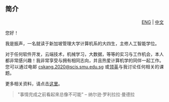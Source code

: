 ## 简介

<div align="right"> <a href="https://github.com/cskang0121/cskang0121/blob/main/README.md">ENG</a> | <a href="https://github.com/cskang0121/cskang0121/blob/main/README_CN.md">中文</a></div>  

<div style="text-align: justify"> 
  
<p>
您好！

我是振声，一名就读于新加坡管理大学计算机系的大四生，主修人工智能学位。</p>

<p>

对于任何软件开发，云端技术，机械学习，大数据，等等的实习与工作机会，本人都非常感兴趣！我非常享受与拥有相同志向，并且热爱计算机学的同伴一起工作。您可以通过电邮 cskang.2020@scis.smu.edu.sg 或[领英](https://www.linkedin.com/in/chinshenkang/)与我讨论任何相关的课题。

更多相关资料，请点击[这里](https://github.com/cskang0121/cskang0121)。

> "事情完成之前看起來总像不可能" – 纳尔逊·罗利拉拉·曼德拉

</p> 

</div>  
